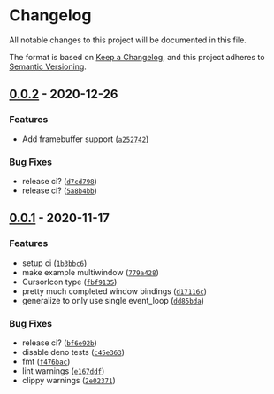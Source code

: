 # Changelog

All notable changes to this project will be documented in this file.

The format is based on [Keep a Changelog],
and this project adheres to [Semantic Versioning].

## [0.0.2] - 2020-12-26

### Features

- Add framebuffer support ([`a252742`])

### Bug Fixes

- release ci? ([`d7cd798`])
- release ci? ([`5a8b4bb`])

## [0.0.1] - 2020-11-17

### Features

- setup ci ([`1b3bbc6`])
- make example multiwindow ([`779a428`])
- CursorIcon type ([`fbf9135`])
- pretty much completed window bindings ([`d17116c`])
- generalize to only use single event_loop ([`dd85bda`])

### Bug Fixes

- release ci? ([`bf6e92b`])
- disable deno tests ([`c45e363`])
- fmt ([`f476bac`])
- lint warnings ([`e167ddf`])
- clippy warnings ([`2e02371`])

[keep a changelog]: https://keepachangelog.com/en/1.0.0/
[semantic versioning]: https://semver.org/spec/v2.0.0.html
[0.0.2]: https://github.com/denosaurs/pane/compare/0.0.1...0.0.2
[`a252742`]: https://github.com/denosaurs/pane/commit/a2527422ab7f942563ca77500e78e50533dc7b9e
[`d7cd798`]: https://github.com/denosaurs/pane/commit/d7cd798813ef2359007ce21becb27faa9cb6153d
[`5a8b4bb`]: https://github.com/denosaurs/pane/commit/5a8b4bb1c2955d231192904ca81016b85b07222c
[0.0.1]: https://github.com/denosaurs/pane/compare/0.0.1
[`1b3bbc6`]: https://github.com/denosaurs/pane/commit/1b3bbc66ceeaf757ef73a2516b7d1ccd1ed4a550
[`779a428`]: https://github.com/denosaurs/pane/commit/779a42817105986d9930a7bcc45161af8dc5963e
[`fbf9135`]: https://github.com/denosaurs/pane/commit/fbf91353db1b90dd171f0de83a8f59fa506aaf81
[`d17116c`]: https://github.com/denosaurs/pane/commit/d17116c8c666ef2609101cf89c4c6a81fec091c3
[`dd85bda`]: https://github.com/denosaurs/pane/commit/dd85bdac905b613de0eac7867aee556bb89e651a
[`bf6e92b`]: https://github.com/denosaurs/pane/commit/bf6e92b24991afab70f51f93acf4e2511d47dd2a
[`c45e363`]: https://github.com/denosaurs/pane/commit/c45e363828fc7872e2067a90532fb3294e77f7d1
[`f476bac`]: https://github.com/denosaurs/pane/commit/f476bacb257f60da6cc1a22c2525002fbe8f2d2c
[`e167ddf`]: https://github.com/denosaurs/pane/commit/e167ddf99d6a95b2540ebb400845849b93f991ac
[`2e02371`]: https://github.com/denosaurs/pane/commit/2e02371f0501b9068121ea623d242c39db751be7
